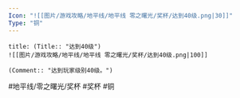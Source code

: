 ```yaml
---
Icon: "![[图片/游戏攻略/地平线/地平线 零之曙光/奖杯/达到40级.png|30]]"
Type: "铜"
---
```

```ad-common-bronze-trophy
title: (Title:: "达到40级")
![[图片/游戏攻略/地平线/地平线 零之曙光/奖杯/达到40级.png|100]]

(Comment:: "达到玩家级别40级。")
```

#地平线/零之曙光/奖杯 #奖杯 #铜
